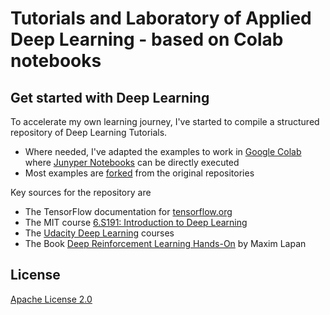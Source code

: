 # Tutorials and Laboratory of Applied Deep Learning - based on Colab notebooks

## Get started with Deep Learning

To accelerate my own learning journey, I've started to compile a structured repository of Deep Learning Tutorials. 
* Where needed, I've adapted the examples to work in [Google Colab](https://colab.research.google.com) where [Junyper Notebooks](https://jupyter.org/) can be directly executed
* Most examples are [forked](https://guides.github.com/activities/forking/) from the original repositories

Key sources for the repository are
* The TensorFlow documentation for [tensorflow.org](https://www.tensorflow.org)
* The MIT course [6.S191: Introduction to Deep Learning](http://introtodeeplearning.com/2018/index.html)
* The [Udacity Deep Learning](https://classroom.udacity.com/courses/ud730) courses
* The Book [Deep Reinforcement Learning Hands-On](https://www.packtpub.com/big-data-and-business-intelligence/deep-reinforcement-learning-hands) by Maxim Lapan


## License

[Apache License 2.0](LICENSE)